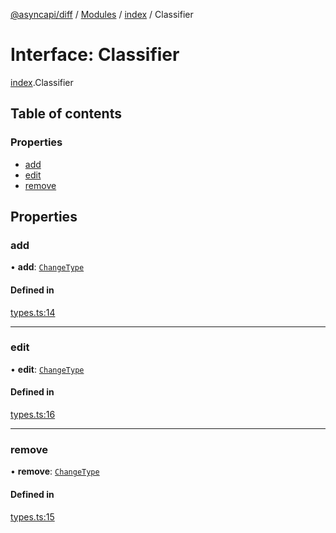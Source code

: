 [@asyncapi/diff](../README.md) / [Modules](../modules.md) / [index](../modules/index.md) / Classifier

# Interface: Classifier

[index](../modules/index.md).Classifier

## Table of contents

### Properties

- [add](index.Classifier.md#add)
- [edit](index.Classifier.md#edit)
- [remove](index.Classifier.md#remove)

## Properties

### add

• **add**: [`ChangeType`](../modules/index.md#changetype)

#### Defined in

[types.ts:14](https://github.com/ron-debajyoti/diff/blob/ae7b7f4/src/types.ts#L14)

___

### edit

• **edit**: [`ChangeType`](../modules/index.md#changetype)

#### Defined in

[types.ts:16](https://github.com/ron-debajyoti/diff/blob/ae7b7f4/src/types.ts#L16)

___

### remove

• **remove**: [`ChangeType`](../modules/index.md#changetype)

#### Defined in

[types.ts:15](https://github.com/ron-debajyoti/diff/blob/ae7b7f4/src/types.ts#L15)
